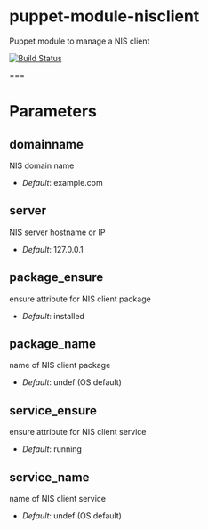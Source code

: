 puppet-module-nisclient
=======================

Puppet module to manage a NIS client

[![Build Status](https://travis-ci.org/Ericsson/puppet-module-nisclient.png?branch=master)](https://travis-ci.org/Ericsson/puppet-module-nisclient)

===

# Parameters

domainname
----------
NIS domain name

- *Default*: example.com

server
------
NIS server hostname or IP

- *Default*: 127.0.0.1

package_ensure
--------------
ensure attribute for NIS client package

- *Default*: installed

package_name
------------
name of NIS client package

- *Default*: undef (OS default)

service_ensure
--------------
ensure attribute for NIS client service

- *Default*: running

service_name
------------
name of NIS client service

- *Default*: undef (OS default)
